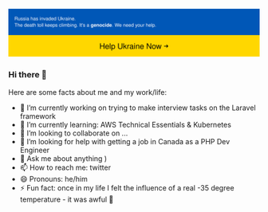 [![Stand With Ukraine](https://raw.githubusercontent.com/vshymanskyy/StandWithUkraine/main/banner2-direct.svg)](https://stand-with-ukraine.pp.ua)

### Hi there 👋

Here are some facts about me and my work/life:

- 🔭 I’m currently working on trying to make interview tasks on the Laravel framework
- 🌱 I’m currently learning: AWS Technical Essentials & Kubernetes
- 👯 I’m looking to collaborate on ...
- 🤔 I’m looking for help with getting a job in Canada as a PHP Dev Engineer
- 💬 Ask me about anything )
- 📫 How to reach me: twitter
- 😄 Pronouns: he/him
- ⚡ Fun fact: once in my life I felt the influence of a real -35 degree temperature - it was awful 🥶
